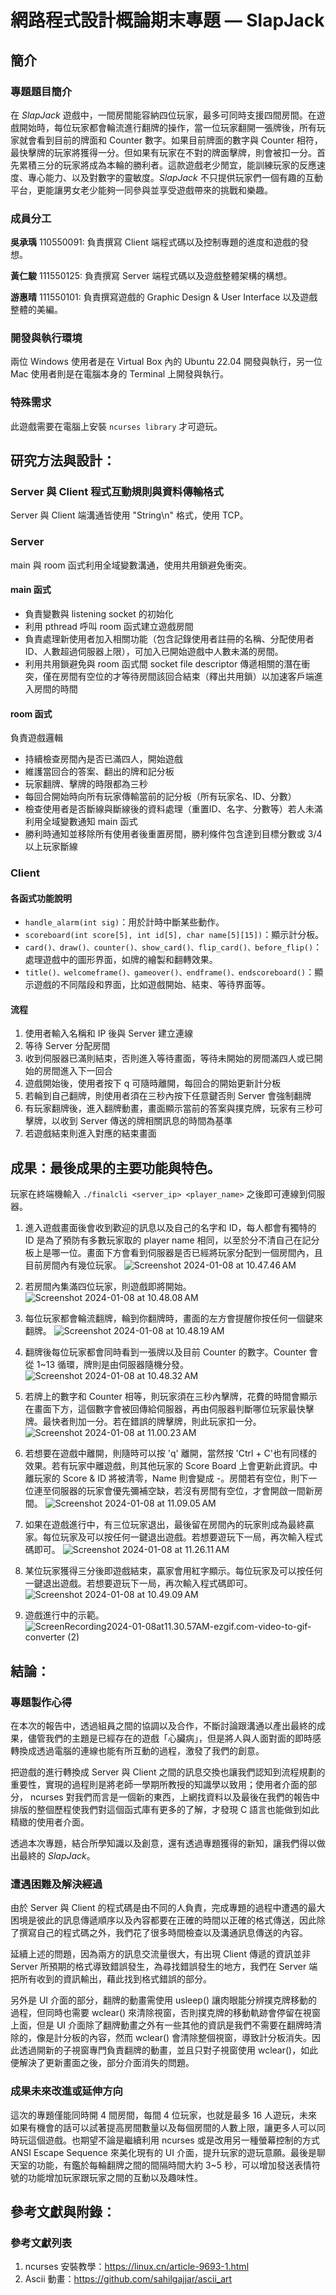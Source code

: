 # 網路程式設計概論期末專題 — SlapJack


## 簡介
### 專題題目簡介

在 _SlapJack_ 遊戲中，一間房間能容納四位玩家，最多可同時支援四間房間。在遊戲開始時，每位玩家都會輪流進行翻牌的操作，當一位玩家翻開一張牌後，所有玩家就會看到目前的牌面和 Counter 數字。如果目前牌面的數字與 Counter 相符，最快擊牌的玩家將獲得一分。但如果有玩家在不對的牌面擊牌，則會被扣一分。首先累積三分的玩家將成為本輪的勝利者。這款遊戲老少閒宜，能訓練玩家的反應速度、專心能力、以及對數字的靈敏度。_SlapJack_ 不只提供玩家們一個有趣的互動平台，更能讓男女老少能夠一同參與並享受遊戲帶來的挑戰和樂趣。

### 成員分工

__吳承瑀__ 110550091: 負責撰寫 Client 端程式碼以及控制專題的進度和遊戲的發想。

__黃仁駿__ 111550125: 負責撰寫 Server 端程式碼以及遊戲整體架構的構想。

__游惠晴__ 111550101: 負責撰寫遊戲的 Graphic Design & User Interface 以及遊戲整體的美編。

### 開發與執行環境

兩位 Windows 使用者是在 Virtual Box 內的 Ubuntu 22.04 開發與執行，另一位 Mac 使用者則是在電腦本身的 Terminal 上開發與執行。

### 特殊需求

此遊戲需要在電腦上安裝 `ncurses library` 才可遊玩。


## 研究方法與設計：
### Server 與 Client 程式互動規則與資料傳輸格式

Server 與 Client 端溝通皆使用 "String\n" 格式，使用 TCP。

### Server

main 與 room 函式利用全域變數溝通，使用共用鎖避免衝突。

#### main 函式

* 負責變數與 listening socket 的初始化
* 利用 pthread 呼叫 room 函式建立遊戲房間
* 負責處理新使用者加入相關功能（包含記錄使用者註冊的名稱、分配使用者 ID、人數超過伺服器上限），可加入已開始遊戲中人數未滿的房間。
* 利用共用鎖避免與 room 函式間 socket file descriptor 傳遞相關的潛在衝突，僅在房間有空位的才等待房間該回合結束（釋出共用鎖）以加速客戶端進入房間的時間

#### room 函式

負責遊戲邏輯
* 持續檢查房間內是否已滿四人，開始遊戲
* 維護當回合的答案、翻出的牌和記分板
* 玩家翻牌、擊牌的時限都為三秒
* 每回合開始時向所有玩家傳輸當前的記分板（所有玩家名、ID、分數）
* 檢查使用者是否斷線與斷線後的資料處理（重置ID、名字、分數等）若人未滿利用全域變數通知 main 函式 
* 勝利時通知並移除所有使用者後重置房間，勝利條件包含達到目標分數或 $3/4$ 以上玩家斷線




### Client
#### 各函式功能說明
* `handle_alarm(int sig)`：用於計時中斷某些動作。
* `scoreboard(int score[5], int id[5], char name[5][15])`：顯示計分板。
* `card()、draw()、counter()、show_card()、flip_card()、before_flip()`：處理遊戲中的圖形界面，如牌的繪製和翻轉效果。
* `title()、welcomeframe()、gameover()、endframe()、endscoreboard()`：顯示遊戲的不同階段和界面，比如遊戲開始、結束、等待界面等。

#### 流程
1. 使用者輸入名稱和 IP 後與 Server 建立連線
2. 等待 Server 分配房間
3. 收到伺服器已滿則結束，否則進入等待畫面，等待未開始的房間滿四人或已開始的房間進入下一回合
4. 遊戲開始後，使用者按下 q 可隨時離開，每回合的開始更新計分板
5. 若輪到自己翻牌，則使用者須在三秒內按下任意鍵否則 Server 會強制翻牌
6. 有玩家翻牌後，進入翻牌動畫，畫面顯示當前的答案與撲克牌，玩家有三秒可擊牌，以收到 Server 傳送的牌相關訊息的時間為基準
7. 若遊戲結束則進入對應的結束畫面



## 成果：最後成果的主要功能與特色。

玩家在終端機輸入 `./finalcli <server_ip> <player_name>` 之後即可連線到伺服器。
1. 進入遊戲畫面後會收到歡迎的訊息以及自己的名字和 ID，每人都會有獨特的 ID 是為了預防有多數玩家取的 player name 相同，以至於分不清自己在記分板上是哪一位。畫面下方會看到伺服器是否已經將玩家分配到一個房間內，且目前房間內有幾位玩家。
![Screenshot 2024-01-08 at 10.47.46 AM](https://hackmd.io/_uploads/SkvIQJFda.png)

2. 若房間內集滿四位玩家，則遊戲即將開始。
![Screenshot 2024-01-08 at 10.48.08 AM](https://hackmd.io/_uploads/ryMuEyFOa.png)

3. 每位玩家都會輪流翻牌，輪到你翻牌時，畫面的左方會提醒你按任何一個鍵來翻牌。
![Screenshot 2024-01-08 at 10.48.19 AM](https://hackmd.io/_uploads/rkR9V1tOp.png)

4. 翻牌後每位玩家都會同時看到一張牌以及目前 Counter 的數字。Counter 會從 1~13 循環，牌則是由伺服器隨機分發。
![Screenshot 2024-01-08 at 10.48.32 AM](https://hackmd.io/_uploads/HkURVyKu6.png)

5. 若牌上的數字和 Counter 相等，則玩家須在三秒內擊牌，花費的時間會顯示在畫面下方，這個數字會被回傳給伺服器，再由伺服器判斷哪位玩家最快擊牌。最快者則加一分。若在錯誤的牌擊牌，則此玩家扣一分。
![Screenshot 2024-01-08 at 11.00.23 AM](https://hackmd.io/_uploads/BkFuHJYua.png)

6. 若想要在遊戲中離開，則隨時可以按 'q' 離開，當然按 'Ctrl + C'也有同樣的效果。若有玩家中離遊戲，則其他玩家的 Score Board 上會更新此資訊。中離玩家的 Score & ID 將被清零，Name 則會變成 -。房間若有空位，則下一位連至伺服器的玩家會優先彌補空缺，若沒有房間有空位，才會開啟一間新房間。
![Screenshot 2024-01-08 at 11.09.05 AM](https://hackmd.io/_uploads/HyWiDktu6.png)

7. 如果在遊戲進行中，有三位玩家退出，最後留在房間內的玩家則成為最終贏家。每位玩家及可以按任何一鍵退出遊戲。若想要遊玩下一局，再次輸入程式碼即可。
![Screenshot 2024-01-08 at 11.26.11 AM](https://hackmd.io/_uploads/H1dwjyFda.png)


8. 某位玩家獲得三分後即遊戲結束，贏家會用紅字顯示。每位玩家及可以按任何一鍵退出遊戲。若想要遊玩下一局，再次輸入程式碼即可。
![Screenshot 2024-01-08 at 10.49.09 AM](https://hackmd.io/_uploads/HkwIIJYuT.png)

9. 遊戲進行中的示範。
![ScreenRecording2024-01-08at11.30.57AM-ezgif.com-video-to-gif-converter (2)](https://hackmd.io/_uploads/HJYh1et_a.gif)


## 結論：
### 專題製作心得

在本次的報告中，透過組員之間的協調以及合作，不斷討論跟溝通以產出最終的成果，儘管我們的主題是已經存在的遊戲「心臟病」，但是將人與人面對面的即時感轉換成透過電腦的連線也能有所互動的過程，激發了我們的創意。

把遊戲的進行轉換成 Server 與 Client 之間的訊息交換也讓我們認知到流程規劃的重要性，實現的過程則是將老師一學期所教授的知識學以致用；使用者介面的部分， ncurses 對我們而言是一個新的東西，上網找資料以及最後在我們的報告中排版的整個歷程使我們對這個函式庫有更多的了解，才發現 C 語言也能做到如此精緻的使用者介面。

透過本次專題，結合所學知識以及創意，還有透過專題獲得的新知，讓我們得以做出最終的 _SlapJack_。

### 遭遇困難及解決經過

由於 Server 與 Client 的程式碼是由不同的人負責，完成專題的過程中遭遇的最大困境是彼此的訊息傳遞順序以及內容都要在正確的時間以正確的格式傳送，因此除了撰寫自己的程式碼之外，我們花了很多時間檢查以及溝通訊息傳送的內容。

延續上述的問題，因為兩方的訊息交流量很大，有出現 Client 傳遞的資訊並非 Server 所預期的格式導致錯誤發生，為尋找錯誤發生的地方，我們在 Server 端把所有收到的資訊輸出，藉此找到格式錯誤的部分。

另外是 UI 介面的部分，翻牌的動畫需使用 usleep() 讓肉眼能分辨撲克牌移動的過程，但同時也需要 wclear() 來清除視窗，否則撲克牌的移動軌跡會停留在視窗上面，但是 UI 介面除了翻牌動畫之外有一些其他的資訊是我們不需要在翻牌時清除的，像是計分板的內容，然而 wclear() 會清除整個視窗，導致計分板消失。因此透過開新的子視窗專門負責翻牌的動畫，並且只對子視窗使用 wclear()，如此便解決了更新畫面之後，部分介面消失的問題。

### 成果未來改進或延伸方向

這次的專題僅能同時開 4 間房間，每間 4 位玩家，也就是最多 16 人遊玩，未來如果有機會的話可以試著提高房間數量以及每個房間的人數上限，讓更多人可以同時玩這個遊戲。也期望不論是繼續利用 ncurses 或是改用另一種螢幕控制的方式 ANSI Escape Sequence 來美化現有的 UI 介面，提升玩家的遊玩意願。最後是聊天室的功能，有鑑於每輪翻牌之間的間隔時間大約 3~5 秒，可以增加發送表情符號的功能增加玩家跟玩家之間的互動以及趣味性。


## 參考文獻與附錄：
### 參考文獻列表

1. ncurses 安裝教學：https://linux.cn/article-9693-1.html
2. Ascii 動畫：https://github.com/sahilgajjar/ascii_art
